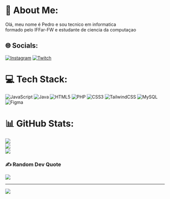 # 💫 About Me:
 Olá, meu nome é Pedro e sou tecnico em informatica<br> formado pelo IFFar-FW e estudante de ciencia da computaçao


## 🌐 Socials:
[![Instagram](https://img.shields.io/badge/Instagram-%23E4405F.svg?logo=Instagram&logoColor=white)](https://instagram.com/pedrooag) [![Twitch](https://img.shields.io/badge/Twitch-%239146FF.svg?logo=Twitch&logoColor=white)](https://twitch.tv/peetr7) 

# 💻 Tech Stack:
![JavaScript](https://img.shields.io/badge/javascript-%23323330.svg?style=for-the-badge&logo=javascript&logoColor=%23F7DF1E) ![Java](https://img.shields.io/badge/java-%23ED8B00.svg?style=for-the-badge&logo=java&logoColor=white) ![HTML5](https://img.shields.io/badge/html5-%23E34F26.svg?style=for-the-badge&logo=html5&logoColor=white) ![PHP](https://img.shields.io/badge/php-%23777BB4.svg?style=for-the-badge&logo=php&logoColor=white) ![CSS3](https://img.shields.io/badge/css3-%231572B6.svg?style=for-the-badge&logo=css3&logoColor=white) ![TailwindCSS](https://img.shields.io/badge/tailwindcss-%2338B2AC.svg?style=for-the-badge&logo=tailwind-css&logoColor=white) ![MySQL](https://img.shields.io/badge/mysql-%2300f.svg?style=for-the-badge&logo=mysql&logoColor=white) 	![Figma](https://img.shields.io/badge/figma-%23F24E1E.svg?style=for-the-badge&logo=figma&logoColor=white)
# 📊 GitHub Stats:
![](https://github-readme-stats.vercel.app/api?username=pedroag7&theme=midnight-purple&hide_border=false&include_all_commits=true&count_private=true)<br/>
![](https://github-readme-streak-stats.herokuapp.com/?user=pedroag7&theme=midnight-purple&hide_border=false)<br/>
![](https://github-readme-stats.vercel.app/api/top-langs/?username=pedroag7&theme=midnight-purple&hide_border=false&include_all_commits=true&count_private=true&layout=compact)

### ✍️ Random Dev Quote
![](https://quotes-github-readme.vercel.app/api?type=horizontal&theme=radical)

---
[![](https://visitcount.itsvg.in/api?id=pedroag7&icon=1&color=6)](https://visitcount.itsvg.in)

<!-- Proudly created with GPRM ( https://gprm.itsvg.in ) -->
